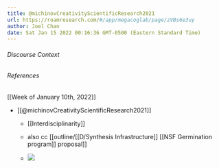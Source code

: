 ```yaml
---
title: @michinovCreativityScientificResearch2021
url: https://roamresearch.com/#/app/megacoglab/page/zVBs6e3uy
author: Joel Chan
date: Sat Jan 15 2022 00:16:36 GMT-0500 (Eastern Standard Time)
---
```




###### Discourse Context



###### References

[[Week of January 10th, 2022]]

- [[@michinovCreativityScientificResearch2021]]

    - [[Interdisciplinarity]]

    - also cc [[outline/[[D/Synthesis Infrastructure]] [[NSF Germination program]] proposal]]

    - ![](https://firebasestorage.googleapis.com/v0/b/firescript-577a2.appspot.com/o/imgs%2Fapp%2Fmegacoglab%2FiHCutkC0Vj.png?alt=media&token=2fb86367-ea25-41fe-9320-0d2feea84a34)
